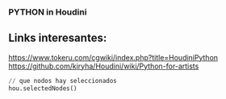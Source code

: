 ### PYTHON in Houdini

## Links interesantes:   

https://www.tokeru.com/cgwiki/index.php?title=HoudiniPython   
https://github.com/kiryha/Houdini/wiki/Python-for-artists   

```Python
// que nodos hay seleccionados
hou.selectedNodes()
```


